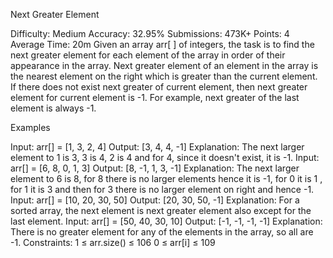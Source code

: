 Next Greater Element

Difficulty: Medium Accuracy: 32.95% Submissions: 473K+ Points: 4 Average Time: 20m
Given an array arr[ ] of integers, the task is to find the next greater element for each element of the array in order of their appearance in the array. Next greater element of an element in the array is the nearest element on the right which is greater than the current element.
If there does not exist next greater of current element, then next greater element for current element is -1. For example, next greater of the last element is always -1.

Examples

Input: arr[] = [1, 3, 2, 4]
Output: [3, 4, 4, -1]
Explanation: The next larger element to 1 is 3, 3 is 4, 2 is 4 and for 4, since it doesn't exist, it is -1.
Input: arr[] = [6, 8, 0, 1, 3]
Output: [8, -1, 1, 3, -1]
Explanation: The next larger element to 6 is 8, for 8 there is no larger elements hence it is -1, for 0 it is 1 , for 1 it is 3 and then for 3 there is no larger element on right and hence -1.
Input: arr[] = [10, 20, 30, 50]
Output: [20, 30, 50, -1]
Explanation: For a sorted array, the next element is next greater element also except for the last element.
Input: arr[] = [50, 40, 30, 10]
Output: [-1, -1, -1, -1]
Explanation: There is no greater element for any of the elements in the array, so all are -1.
Constraints:
1 ≤ arr.size() ≤ 106
0 ≤ arr[i] ≤ 109

